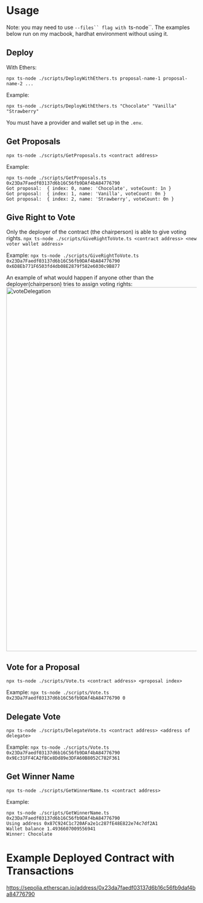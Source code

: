 # Usage

Note: you may need to use `--files`` flag with `ts-node``. The examples below run on my macbook, hardhat environment without using it.

## Deploy
With Ethers:
```
npx ts-node ./scripts/DeployWithEthers.ts proposal-name-1 proposal-name-2 ...
```

Example:
```
npx ts-node ./scripts/DeployWithEthers.ts "Chocolate" "Vanilla" "Strawberry" 
```

You must have a provider and wallet set up in the `.env`.

## Get Proposals
```
npx ts-node ./scripts/GetProposals.ts <contract address>
```

Example:
```
npx ts-node ./scripts/GetProposals.ts 0x23Da7Faedf03137d6b16C56fb9DAf4bA84776790 
Got proposal:  { index: 0, name: 'Chocolate', voteCount: 1n }
Got proposal:  { index: 1, name: 'Vanilla', voteCount: 0n }
Got proposal:  { index: 2, name: 'Strawberry', voteCount: 0n }
```

## Give Right to Vote
Only the deployer of the contract (the chairperson) is able to give voting rights.
```npx ts-node ./scripts/GiveRightToVote.ts <contract address> <new voter wallet address>```

Example:
```npx ts-node ./scripts/GiveRightToVote.ts 0x23Da7Faedf03137d6b16C56fb9DAf4bA84776790 0x6D8Eb771F6503fd4db08E2879f582e6030c9B877```

An example of what would happen if anyone other than the deployer(chairperson) tries to assign voting rights:
<img width="963" alt="voteDelegation" src="https://github.com/krisoshea-eth/Encode-Bootcamp-Group-9/assets/85358998/aa99d328-e86b-4502-a42b-6505c7ca1634">



## Vote for a Proposal
```npx ts-node ./scripts/Vote.ts <contract address> <proposal index>```

Example:
```npx ts-node ./scripts/Vote.ts 0x23Da7Faedf03137d6b16C56fb9DAf4bA84776790 0 ```

## Delegate Vote
```npx ts-node ./scripts/DelegateVote.ts <contract address> <address of delegate>```

Example:
```npx ts-node ./scripts/Vote.ts 0x23Da7Faedf03137d6b16C56fb9DAf4bA84776790 0x9Ec31FF4CA2fBCe8Dd89e3DFA60B8052C782F361 ```

## Get Winner Name

```
npx ts-node ./scripts/GetWinnerName.ts <contract address>
```

Example:
```
npx ts-node ./scripts/GetWinnerName.ts 0x23Da7Faedf03137d6b16C56fb9DAf4bA84776790
Using address 0x87C924C1c720AFa2e1c287fE48E822e74c7df2A1
Wallet balance 1.4936607009556941
Winner: Chocolate
```

# Example Deployed Contract with Transactions

https://sepolia.etherscan.io/address/0x23da7faedf03137d6b16c56fb9daf4ba84776790


